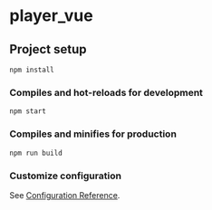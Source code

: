 # player_vue

## Project setup
```
npm install
```

### Compiles and hot-reloads for development
```
npm start
```

### Compiles and minifies for production
```
npm run build
```

### Customize configuration
See [Configuration Reference](https://cli.vuejs.org/config/).
